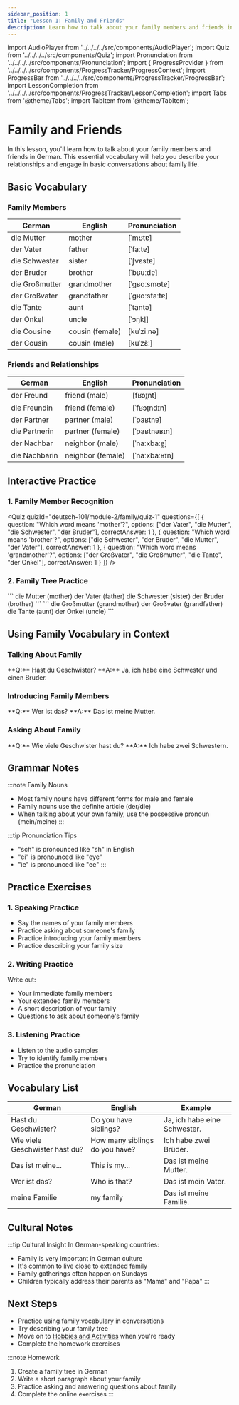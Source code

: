 ```yaml
---
sidebar_position: 1
title: "Lesson 1: Family and Friends"
description: Learn how to talk about your family members and friends in German
---
```


import AudioPlayer from '../../../../src/components/AudioPlayer';
import Quiz from '../../../../src/components/Quiz';
import Pronunciation from '../../../../src/components/Pronunciation';
import { ProgressProvider } from '../../../../src/components/ProgressTracker/ProgressContext';
import ProgressBar from '../../../../src/components/ProgressTracker/ProgressBar';
import LessonCompletion from '../../../../src/components/ProgressTracker/LessonCompletion';
import Tabs from '@theme/Tabs';
import TabItem from '@theme/TabItem';

<ProgressProvider>
  <LessonCompletion lessonId="deutsch-101/module-2/family" title="Family and Friends" />
  <ProgressBar />

# Family and Friends

In this lesson, you'll learn how to talk about your family members and friends in German. This essential vocabulary will help you describe your relationships and engage in basic conversations about family life.

## Basic Vocabulary

<div className="lesson-content">

### Family Members

| German | English | Pronunciation |
|--------|---------|---------------|
| die Mutter | mother | [ˈmʊtɐ] |
| der Vater | father | [ˈfaːtɐ] |
| die Schwester | sister | [ˈʃvɛstɐ] |
| der Bruder | brother | [ˈbʁuːdɐ] |
| die Großmutter | grandmother | [ˈɡʁoːsmʊtɐ] |
| der Großvater | grandfather | [ˈɡʁoːsfaːtɐ] |
| die Tante | aunt | [ˈtantə] |
| der Onkel | uncle | [ˈɔŋkl̩] |
| die Cousine | cousin (female) | [kuˈziːnə] |
| der Cousin | cousin (male) | [kuˈzɛ̃ː] |

<AudioPlayer src="/audio/family/family-members.mp3" />

### Friends and Relationships

| German | English | Pronunciation |
|--------|---------|---------------|
| der Freund | friend (male) | [fʁɔɪ̯nt] |
| die Freundin | friend (female) | [ˈfʁɔɪ̯ndɪn] |
| der Partner | partner (male) | [ˈpaʁtnɐ] |
| die Partnerin | partner (female) | [ˈpaʁtnəʁɪn] |
| der Nachbar | neighbor (male) | [ˈnaːxbaːɐ̯] |
| die Nachbarin | neighbor (female) | [ˈnaːxbaːʁɪn] |

<AudioPlayer src="/audio/family/friends.mp3" />

</div>

## Interactive Practice

### 1. Family Member Recognition

<Quiz
  quizId="deutsch-101/module-2/family/quiz-1"
  questions={[
    {
      question: "Which word means 'mother'?",
      options: ["der Vater", "die Mutter", "die Schwester", "der Bruder"],
      correctAnswer: 1
    },
    {
      question: "Which word means 'brother'?",
      options: ["die Schwester", "der Bruder", "die Mutter", "der Vater"],
      correctAnswer: 1
    },
    {
      question: "Which word means 'grandmother'?",
      options: ["der Großvater", "die Großmutter", "die Tante", "der Onkel"],
      correctAnswer: 1
    }
  ]}
/>

### 2. Family Tree Practice

<Tabs>
<TabItem value="immediate" label="Immediate Family" default>
  ```
  die Mutter (mother)
  der Vater (father)
  die Schwester (sister)
  der Bruder (brother)
  ```
</TabItem>
<TabItem value="extended" label="Extended Family">
  ```
  die Großmutter (grandmother)
  der Großvater (grandfather)
  die Tante (aunt)
  der Onkel (uncle)
  ```
</TabItem>
</Tabs>

## Using Family Vocabulary in Context

### Talking About Family

<div className="practice-box">
  **Q:** Hast du Geschwister?  
  **A:** Ja, ich habe eine Schwester und einen Bruder.
</div>

### Introducing Family Members

<div className="practice-box">
  **Q:** Wer ist das?  
  **A:** Das ist meine Mutter.
</div>

### Asking About Family

<div className="practice-box">
  **Q:** Wie viele Geschwister hast du?  
  **A:** Ich habe zwei Schwestern.
</div>

## Grammar Notes

:::note Family Nouns
- Most family nouns have different forms for male and female
- Family nouns use the definite article (der/die)
- When talking about your own family, use the possessive pronoun (mein/meine)
:::

:::tip Pronunciation Tips
- "sch" is pronounced like "sh" in English
- "ei" is pronounced like "eye"
- "ie" is pronounced like "ee"
:::

## Practice Exercises

### 1. Speaking Practice
- Say the names of your family members
- Practice asking about someone's family
- Practice introducing your family members
- Practice describing your family size

### 2. Writing Practice
Write out:
- Your immediate family members
- Your extended family members
- A short description of your family
- Questions to ask about someone's family

### 3. Listening Practice
- Listen to the audio samples
- Try to identify family members
- Practice the pronunciation

## Vocabulary List

| German | English | Example |
|--------|---------|----------|
| Hast du Geschwister? | Do you have siblings? | Ja, ich habe eine Schwester. |
| Wie viele Geschwister hast du? | How many siblings do you have? | Ich habe zwei Brüder. |
| Das ist meine... | This is my... | Das ist meine Mutter. |
| Wer ist das? | Who is that? | Das ist mein Vater. |
| meine Familie | my family | Das ist meine Familie. |

## Cultural Notes

:::tip Cultural Insight
In German-speaking countries:
- Family is very important in German culture
- It's common to live close to extended family
- Family gatherings often happen on Sundays
- Children typically address their parents as "Mama" and "Papa"
:::

## Next Steps

- Practice using family vocabulary in conversations
- Try describing your family tree
- Move on to [Hobbies and Activities](./hobbies) when you're ready
- Complete the homework exercises

:::note Homework
1. Create a family tree in German
2. Write a short paragraph about your family
3. Practice asking and answering questions about family
4. Complete the online exercises
:::

</ProgressProvider> 